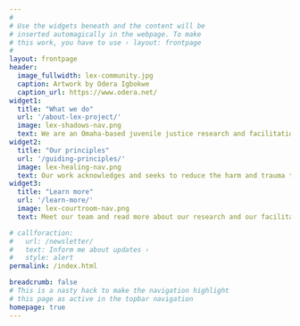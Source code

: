 ```yaml
---
#
# Use the widgets beneath and the content will be
# inserted automagically in the webpage. To make
# this work, you have to use › layout: frontpage
#
layout: frontpage
header:
  image_fullwidth: lex-community.jpg
  caption: Artwork by Odera Igbokwe
  caption_url: https://www.odera.net/
widget1:
  title: "What we do"
  url: '/about-lex-project/'
  image: lex-shadows-nav.png
  text: We are an Omaha-based juvenile justice research and facilitation project that centers the experiences of system impacted youth and their families.
widget2:
  title: "Our principles"
  url: '/guiding-principles/'
  image: lex-healing-nav.png
  text: Our work acknowledges and seeks to reduce the harm and trauma that children, youth, and families experience within the juvenile justice system and at its edges.
widget3:
  title: "Learn more"
  url: '/learn-more/'
  image: lex-courtroom-nav.png
  text: Meet our team and read more about our research and our facilitated sessions with youth, families, and people working every day in the juvenile justice system.

# callforaction:
#   url: /newsletter/
#   text: Inform me about updates ›
#   style: alert
permalink: /index.html

breadcrumb: false
# This is a nasty hack to make the navigation highlight
# this page as active in the topbar navigation
homepage: true
---
```

